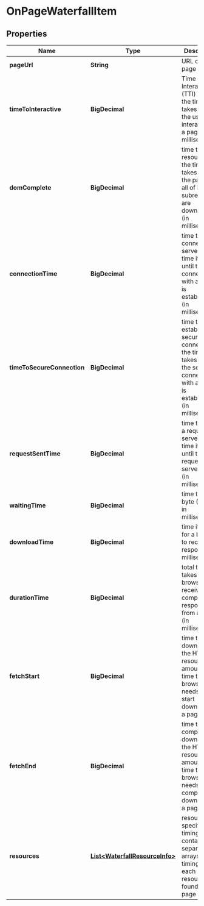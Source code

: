 

# OnPageWaterfallItem


## Properties

| Name | Type | Description | Notes |
|------------ | ------------- | ------------- | -------------|
|**pageUrl** | **String** | URL of the page |  [optional] |
|**timeToInteractive** | **BigDecimal** | Time To Interactive (TTI) metric the time it takes until the user can interact with a page (in milliseconds) |  [optional] |
|**domComplete** | **BigDecimal** | time to load resources the time it takes until the page and all of its subresources are downloaded (in milliseconds) |  [optional] |
|**connectionTime** | **BigDecimal** | time to connect to a server the time it takes until the connection with a server is established (in milliseconds) |  [optional] |
|**timeToSecureConnection** | **BigDecimal** | time to establish a secure connection the time it takes until the secure connection with a server is established (in milliseconds) |  [optional] |
|**requestSentTime** | **BigDecimal** | time to send a request to a server the time it takes until the request to a server is sent (in milliseconds) |  [optional] |
|**waitingTime** | **BigDecimal** | time to first byte (TTFB) in milliseconds |  [optional] |
|**downloadTime** | **BigDecimal** | time it takes for a browser to receive a response (in milliseconds) |  [optional] |
|**durationTime** | **BigDecimal** | total time it takes until a browser receives a complete response from a server (in milliseconds) |  [optional] |
|**fetchStart** | **BigDecimal** | time to start downloading the HTML resource the amount of time the browser needs to start downloading a page |  [optional] |
|**fetchEnd** | **BigDecimal** | time to complete downloading the HTML resource the amount of time the browser needs to complete downloading a page |  [optional] |
|**resources** | [**List&lt;WaterfallResourceInfo&gt;**](WaterfallResourceInfo.md) | resource-specific timing contains separate arrays with timing for each resource found on the page |  [optional] |




